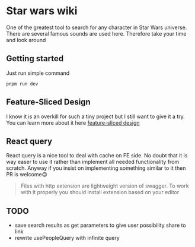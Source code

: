 # Star wars wiki

One of the greatest tool to search for any character in Star Wars universe. There are several famous sounds are used here. Therefore take your time and look around

## Getting started

Just run simple command

```
pnpm run dev
```

## Feature-Sliced Design

I know it is an overkill for such a tiny project but I still want to give it a try. You can learn more about it here [feature-sliced design](https://feature-sliced.design/)

## React query

React query is a nice tool to deal with cache on FE side. No doubt that it is way easer to use it rather than implement all needed functionality from scratch. Anyway if you insist on implementing something similar to it then PR is welcome😉

> Files with http extension are lightweight version of swagger. To work with it properly you should install extension based on your editor

## TODO

- save search results as get parameters to give user possibility share to link
- rewrite usePeopleQuery with infinite query
